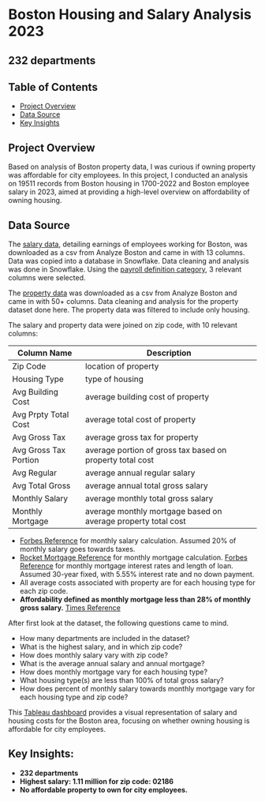 # Boston Housing and Salary Analysis 2023
## 232 departments

## Table of Contents
- [Project Overview](#projectoverview)
- [Data Source](#datasource)
- [Key Insights](#keyinsights)

## Project Overview

Based on analysis of Boston property data, I was curious if owning property was affordable for city employees. In this project, I conducted an analysis on 19511 records from Boston housing in 1700-2022 and Boston employee salary in 2023, aimed at providing a high-level overview on affordability of owning housing.

## Data Source
The [salary data](https://data.boston.gov/dataset/employee-earnings-report), detailing earnings of employees working for Boston, was downloaded as a csv from Analyze Boston and came in with 13 columns. Data was copied into a database in Snowflake. Data cleaning and analysis was done in Snowflake. Using the [payroll definition category](https://data.boston.gov/dataset/employee-earnings-report/resource/609a6014-5ab0-49d9-8c38-1389e7bf0d41), 3 relevant columns were selected. <br>

The [property data]() was downloaded as a csv from Analyze Boston and came in with 50+ columns. Data cleaning and analysis for the property dataset done here. The property data was filtered to include only housing.<br>

The salary and property data were joined on zip code, with 10 relevant columns:


Column Name | Description
--- | ---
Zip Code | location of property <br>
Housing Type | type of housing<br>
Avg Building Cost | average building cost of property <br>
Avg Prpty Total Cost | average total cost of property <br>
Avg Gross Tax | average gross tax for property <br>
Avg Gross Tax Portion | average portion of gross tax based on property total cost<br>
Avg Regular | average annual regular salary <br>
Avg Total Gross | average annual total gross salary <br>
Monthly Salary | average monthly total gross salary <br>
Monthly Mortgage | average monthly mortgage based on average property total cost <br>

- [Forbes Reference](https://www.forbes.com/advisor/income-tax-calculator/massachusetts/) for monthly salary calculation. Assumed 20% of monthly salary goes towards taxes.<br>
- [Rocket Mortgage Reference](https://www.rocketmortgage.com/learn/how-to-calculate-mortgage) for monthly mortgage calculation. [Forbes Reference](https://www.forbes.com/advisor/mortgages/mortgage-interest-rates--forecast/#:~:text=Refinance%20Rates%20for%20September%202023,30%2Dyear%20jumbo%3A%207.32%25) for monthly mortgage interest rates and length of loan. Assumed 30-year fixed, with 5.55% interest rate and no down payment. <br>
- All average costs associated with property are for each housing type for each zip code. <br>
- **Affordability defined as monthly mortgage less than 28% of monthly gross salary.** [Times Reference](https://time.com/personal-finance/article/percentage-of-income-mortgage/) <br>

 After first look at the dataset, the following questions came to mind.<br>
- How many departments are included in the dataset? <br>
- What is the highest salary, and in which zip code? <br>
- How does monthly salary vary with zip code? <br>
- What is the average annual salary and annual mortgage? <br>
- How does monthly mortgage vary for each housing type? <br>
- What housing type(s) are less than 100% of total gross salary? <br>
- How does percent of monthly salary towards monthly mortgage vary for each housing type and zip code? <br>

This [Tableau dashboard](https://public.tableau.com/app/profile/anuradha.s6397/viz/BostonHousing_and_Salary_Analysis/Dashboard1?publish=yes) provides a visual representation of salary and housing costs for the Boston area, focusing on whether owning housing is affordable for city employees.

## Key Insights:
- **232 departments**
- **Highest salary: 1.11 million for zip code: 02186**
- **No affordable property to own for city employees.**
